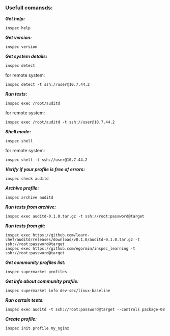 ### Usefull comansds:

***Get help:***
```
inspec help
```
***Get version:***
```
inspec version
```
***Get system details:***
```
inspec detect
```
for remote system:
```
inspec detect -t ssh://user@10.7.44.2
```
***Run tests:***
```
inspec exec /root/auditd
```
for remote system:
```
inspec exec /root/auditd -t ssh://user@10.7.44.2
```
***Shell mode:***
```
inspec shell
```
for remote system:
```
inspec shell -t ssh://user@10.7.44.2
```
***Verify if your profile is free of errors:***
```
inspec check auditd
```
***Archive profile:***
```
inspec archive auditd
```
***Run tests from archive:***
```
inspec exec auditd-0.1.0.tar.gz -t ssh://root:password@target
```
***Run tests from git:***
```
inspec exec https://github.com/learn-chef/auditd/releases/download/v0.1.0/auditd-0.1.0.tar.gz -t ssh://root:password@target
inspec exec https://github.com/egormin/inspec_learning -t ssh://root:password@target
```
***Get community profiles list:***
```
inspec supermarket profiles
```
***Get info about community profile:***
```
inspec supermarket info dev-sec/linux-baseline
```
***Run certain tests:***
```
inspec exec auditd -t ssh://root:password@target --controls package-08
```
***Create profile:***
```
inspec init profile my_nginx
```
